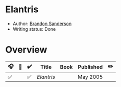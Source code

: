 # Elantris

- Author: [Brandon Sanderson](../../authors.md#brandon-sanderson)
- Writing status: Done

# Overview

| 🎧 | 📱 | ✔️ | Title | Book | Published | ✏️ |
| - | - | - | - | - | - | - |
| ✅ | | ✅ | _Elantris_ | | May 2005 | |
